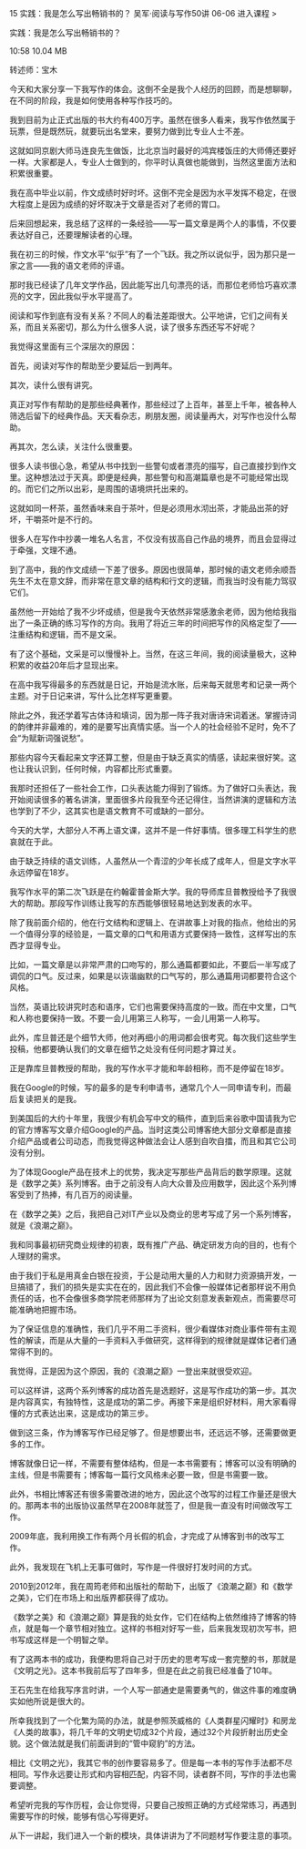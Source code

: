 15 实践：我是怎么写出畅销书的？
吴军·阅读与写作50讲
06-06
进入课程 >

实践：我是怎么写出畅销书的？

10:58 10.04 MB

转述师：宝木

今天和大家分享一下我写作的体会。这倒不全是我个人经历的回顾，而是想聊聊，在不同的阶段，我是如何使用各种写作技巧的。

我到目前为止正式出版的书大约有400万字。虽然在很多人看来，我写作依然属于玩票，但是既然玩，就要玩出名堂来，要努力做到比专业人士不差。

这就如同京剧大师马连良先生做饭，比北京当时最好的鸿宾楼饭庄的大师傅还要好一样。大家都是人，专业人士做到的，你平时认真做也能做到，当然这里面方法和积累很重要。

我在高中毕业以前，作文成绩时好时坏。这倒不完全是因为水平发挥不稳定，在很大程度上是因为成绩的好坏取决于文章是否对了老师的胃口。

后来回想起来，我总结了这样的一条经验——写一篇文章是两个人的事情，不仅要表达好自己，还要理解读者的心理。

我在初三的时候，作文水平“似乎”有了一个飞跃。我之所以说似乎，因为那只是一家之言——我的语文老师的评语。

那时我已经读了几年文学作品，因此能写出几句漂亮的话，而那位老师恰巧喜欢漂亮的文字，因此我似乎水平提高了。

阅读和写作到底有没有关系？不同人的看法差距很大。公平地讲，它们之间有关系，而且关系密切，那么为什么很多人说，读了很多东西还写不好呢？

我觉得这里面有三个深层次的原因：

首先，阅读对写作的帮助至少要延后一到两年。

其次，读什么很有讲究。

真正对写作有帮助的是那些经典著作，那些经过了上百年，甚至上千年，被各种人筛选后留下的经典作品。天天看杂志，刷朋友圈，阅读量再大，对写作也没什么帮助。

再其次，怎么读，关注什么很重要。

很多人读书很心急，希望从书中找到一些警句或者漂亮的描写，自己直接抄到作文里。这种想法过于天真。即便是经典，那些警句和高潮篇章也是不可能经常出现的。而它们之所以出彩，是周围的语境烘托出来的。

这就如同一杯茶，虽然香味来自于茶叶，但是必须用水沏出茶，才能品出茶的好坏，干嚼茶叶是不行的。

很多人在写作中抄袭一堆名人名言，不仅没有拔高自己作品的境界，而且会显得过于牵强，文理不通。

到了高中，我的作文成绩一下差了很多。原因也很简单，那时候的语文老师余顺吾先生不太在意文辞，而非常在意文章的结构和行文的逻辑，而我当时没有能力驾驭它们。

虽然他一开始给了我不少坏成绩，但是我今天依然非常感激余老师，因为他给我指出了一条正确的练习写作的方向。我用了将近三年的时间把写作的风格定型了——注重结构和逻辑，而不是文采。

有了这个基础，文采是可以慢慢补上。当然，在这三年间，我的阅读量极大，这种积累的收益20年后才显现出来。

在高中我写得最多的东西就是日记，开始是流水账，后来每天就思考和记录一两个主题。对于日记来讲，写什么比怎样写更重要。

除此之外，我还学着写古体诗和填词，因为那一阵子我对唐诗宋词着迷。掌握诗词的韵律并非最难的，难的是要写出真情实感。当一个人的社会经验不足时，免不了会“为赋新词强说愁”。

那些内容今天看起来文字还算工整，但是由于缺乏真实的情感，读起来很好笑。这也让我认识到，任何时候，内容都比形式重要。

我那时还担任了一些社会工作，口头表达能力得到了锻炼。为了做好口头表达，我开始阅读很多的著名讲演，里面很多片段我至今还记得住，当然讲演的逻辑和方法也学到了不少，这其实也是语文教育不可或缺的一部分。

今天的大学，大部分人不再上语文课，这并不是一件好事情。很多理工科学生的悲哀就在于此。

由于缺乏持续的语文训练，人虽然从一个青涩的少年长成了成年人，但是文字水平永远停留在18岁。

我写作水平的第二次飞跃是在约翰霍普金斯大学。我的导师库旦普教授给予了我很大的帮助。那段写作训练让我写的东西能够很轻易地达到发表的水平。

除了我前面介绍的，他在行文结构和逻辑上、在讲故事上对我的指点，他给出的另一个值得分享的经验是，一篇文章的口气和用语方式要保持一致性，这样写出的东西才显得专业。

比如，一篇文章是以非常严肃的口吻写的，那么通篇都要如此，不要后一半写成了调侃的口气。反过来，如果是以诙谐幽默的口气写的，那么通篇用词都要符合这个风格。

当然，英语比较讲究时态和语序，它们也需要保持高度的一致。而在中文里，口气和人称也要保持一致。不要一会儿用第三人称写，一会儿用第一人称写。

此外，库旦普还是个细节大师，他对再细小的用词都会很考究。每次我们这些学生投稿，他都要确认我们的文章在细节之处没有任何问题才算过关。

正是靠库旦普教授的帮助，我的写作水平才能和年龄相称，而不是停留在18岁。

我在Google的时候，写的最多的是专利申请书，通常几个人一同申请专利，而最后复读把关的是我。

到美国后的大约十年里，我很少有机会写中文的稿件，直到后来谷歌中国请我为它的官方博客写文章介绍Google的产品。当时这类公司博客绝大部分文章都是直接介绍产品或者公司动态，而我觉得这种做法会让人感到自吹自擂，而且和其它公司没有分别。

为了体现Google产品在技术上的优势，我决定写那些产品背后的数学原理。这就是《数学之美》系列博客。由于之前没有人向大众普及应用数学，因此这个系列博客受到了热捧，有几百万的阅读量。

在《数学之美》之后，我把自己对IT产业以及商业的思考写成了另一个系列博客，就是《浪潮之巅》。

我和同事最初研究商业规律的初衷，既有推广产品、确定研发方向的目的，也有个人理财的需求。


由于我们于私是用真金白银在投资，于公是动用大量的人力和财力资源搞开发，一旦搞错了，我们的损失是实实在在的，因此我们不会像一般媒体记者那样说不用负责任的话，也不会像很多商学院老师那样为了出论文刻意发表新观点，而需要尽可能准确地把握市场。

为了保证信息的准确性，我们几乎不用二手资料，很少看媒体对商业事件带有主观性的解读，而是从大量的一手资料入手做研究，这样得到的规律就是媒体记者们通常得不到的。

我觉得，正是因为这个原因，我的《浪潮之巅》一登出来就很受欢迎。

可以这样讲，这两个系列博客的成功首先是选题好，这是写作成功的第一步。其次是内容真实，有独特性，这是成功的第二步。再接下来是组织好材料，用大家看得懂的方式表达出来，这是成功的第三步。

做到这三条，作为博客写作已经足够了。但是想要出书，还远远不够，还需要做更多的工作。

博客就像日记一样，不需要有整体结构，但是一本书需要有；博客可以没有明确的主线，但是书需要有；博客每一篇行文风格未必要一致，但是书需要一致。

此外，书相比博客还有很多需要改进的地方，因此这个改写的过程工作量还是很大的。那两本书的出版协议虽然早在2008年就签了，但是我一直没有时间做改写工作。

2009年底，我利用换工作有两个月长假的机会，才完成了从博客到书的改写工作。

此外，我发现在飞机上无事可做时，写作是一件很好打发时间的方式。

2010到2012年，我在周筠老师和出版社的帮助下，出版了《浪潮之巅》和《数学之美》，它们在市场上和出版界都获得了成功。

《数学之美》和《浪潮之巅》算是我的处女作，它们在结构上依然维持了博客的特点，就是每一个章节相对独立。这样的书相对好写一些，后来我发现初次写书，把书写成这样是一个明智之举。

有了这两本书的成功，我便构思将自己对于历史的思考写成一套完整的书，那就是《文明之光》。这本书我前后写了四年多，但是在此之前我已经准备了10年。

王石先生在给我写序言时讲，一个人写一部通史是需要勇气的，做这件事的难度确实如他所说是很大的。

所幸我找到了一个化繁为简的办法，就是参照茨威格的《人类群星闪耀时》和房龙《人类的故事》，将几千年的文明史切成32个片段，通过32个片段折射出历史全貌。这个做法就是我们前面讲到的“管中窥豹”的方法。

相比《文明之光》，我其它书的创作要容易多了。但是每一本书的写作手法都不尽相同。写作永远要让形式和内容相匹配，内容不同，读者群不同，写作的手法也需要调整。

希望听完我的写作历程，会让你觉得，只要自己按照正确的方式经常练习，再遇到需要写作的时候，能够有信心写得更好。

从下一讲起，我们进入一个新的模块，具体讲讲为了不同题材写作要注意的事项。


